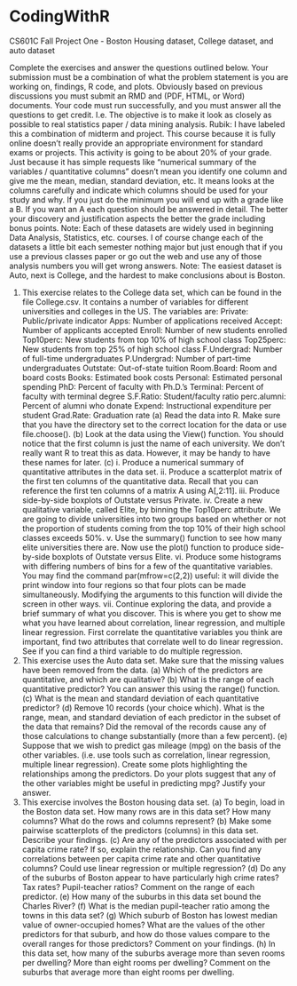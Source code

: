 # CodingWithR
CS601C Fall Project One - Boston Housing dataset, College dataset, and auto dataset

Complete the exercises and answer the questions outlined below. Your submission must be a
combination of what the problem statement is you are working on, findings, R code, and plots.
Obviously based on previous discussions you must submit an RMD and (PDF, HTML, or Word)
documents. Your code must run successfully, and you must answer all the questions to get
credit. I.e. The objective is to make it look as closely as possible to real statistics paper / data
mining analysis.
Rubik: I have labeled this a combination of midterm and project. This course because it is fully
online doesn’t really provide an appropriate environment for standard exams or projects. This
activity is going to be about 20% of your grade. Just because it has simple requests like
“numerical summary of the variables / quantitative columns” doesn’t mean you identify one
column and give me the mean, median, standard deviation, etc. It means looks at the columns
carefully and indicate which columns should be used for your study and why. If you just do the
minimum you will end up with a grade like a B. If you want an A each question should be
answered in detail. The better your discovery and justification aspects the better the grade
including bonus points.
Note: Each of these datasets are widely used in beginning Data Analysis, Statistics, etc. courses.
I of course change each of the datasets a little bit each semester nothing major but just enough
that if you use a previous classes paper or go out the web and use any of those analysis
numbers you will get wrong answers. Note: The easiest dataset is Auto, next is College, and the
hardest to make conclusions about is Boston.
1. This exercise relates to the College data set, which can be found in the file College.csv.
It contains a number of variables for different universities and colleges in the US. The variables
are:
Private: Public/private indicator
Apps: Number of applications received
Accept: Number of applicants accepted
Enroll: Number of new students enrolled
Top10perc: New students from top 10% of high school class
Top25perc: New students from top 25% of high school class
F.Undergrad: Number of full-time undergraduates
P.Undergrad: Number of part-time undergraduates
Outstate: Out-of-state tuition
Room.Board: Room and board costs
Books: Estimated book costs
Personal: Estimated personal spending
PhD: Percent of faculty with Ph.D.’s
Terminal: Percent of faculty with terminal degree
S.F.Ratio: Student/faculty ratio
perc.alumni: Percent of alumni who donate
Expend: Instructional expenditure per student
Grad.Rate: Graduation rate
(a) Read the data into R. Make sure that you have the directory set to the correct location for
the data or use file.choose().
(b) Look at the data using the View() function. You should notice that the first column is just the
name of each university. We don’t really want R to treat this as data. However, it may be handy
to have these names for later.
(c) i. Produce a numerical summary of quantitative attributes in the data set.
ii. Produce a scatterplot matrix of the first ten columns of the quantitative data. Recall
that you can reference the first ten columns of a matrix A using A[,2:11].
iii. Produce side-by-side boxplots of Outstate versus Private.
iv. Create a new qualitative variable, called Elite, by binning the Top10perc attribute. We
are going to divide universities into two groups based on whether or not the proportion
of students coming from the top 10% of their high school classes exceeds 50%.
v. Use the summary() function to see how many elite universities there are. Now use the
plot() function to produce side-by-side boxplots of Outstate versus Elite.
vi. Produce some histograms with differing numbers of bins for a few of the quantitative
variables. You may find the command par(mfrow=c(2,2)) useful: it will divide the print
window into four regions so that four plots can be made simultaneously. Modifying the
arguments to this function will divide the screen in other ways.
vii. Continue exploring the data, and provide a brief summary of what you discover. This
is where you get to show me what you have learned about correlation, linear
regression, and multiple linear regression. First correlate the quantitative variables you
think are important, find two attributes that correlate well to do linear regression. See
if you can find a third variable to do multiple regression.
2. This exercise uses the Auto data set. Make sure that the missing values have been removed
from the data.
(a) Which of the predictors are quantitative, and which are qualitative?
(b) What is the range of each quantitative predictor? You can answer this using the range()
function.
(c) What is the mean and standard deviation of each quantitative predictor?
(d) Remove 10 records (your choice which). What is the range, mean, and standard deviation of
each predictor in the subset of the data that remains? Did the removal of the records cause
any of those calculations to change substantially (more than a few percent).
(e) Suppose that we wish to predict gas mileage (mpg) on the basis of the other variables. (i.e.
use tools such as correlation, linear regression, multiple linear regression). Create some plots
highlighting the relationships among the predictors. Do your plots suggest that any of the other
variables might be useful in predicting mpg? Justify your answer.
3. This exercise involves the Boston housing data set.
(a) To begin, load in the Boston data set. How many rows are in this data set? How many
columns? What do the rows and columns represent?
(b) Make some pairwise scatterplots of the predictors (columns) in this data set. Describe your
findings.
(c) Are any of the predictors associated with per capita crime rate? If so, explain the
relationship. Can you find any correlations between per capita crime rate and other
quantitative columns? Could use linear regression or multiple regression?
(d) Do any of the suburbs of Boston appear to have particularly high crime rates? Tax rates?
Pupil-teacher ratios? Comment on the range of each predictor.
(e) How many of the suburbs in this data set bound the Charles River?
(f) What is the median pupil-teacher ratio among the towns in this data set?
(g) Which suburb of Boston has lowest median value of owner-occupied homes? What are the
values of the other predictors for that suburb, and how do those values compare to the overall
ranges for those predictors? Comment on your findings.
(h) In this data set, how many of the suburbs average more than seven rooms per dwelling?
More than eight rooms per dwelling? Comment on the suburbs that average more than eight
rooms per dwelling.
